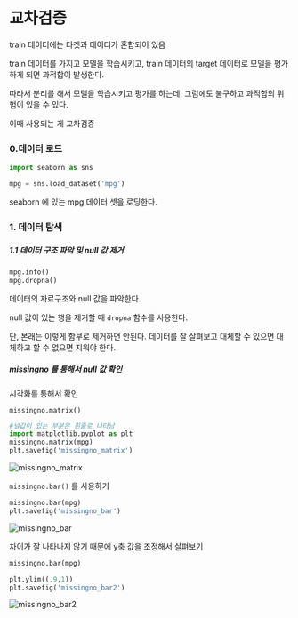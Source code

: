 # 교차검증



train 데이터에는 타겟과 데이터가 혼합되어 있음

train 데이터를 가지고 모델을 학습시키고, train 데이터의 target 데이터로 모델을 평가하게 되면 과적합이 발생한다. 

따라서 분리를 해서 모델을 학습시키고 평가를 하는데, 그럼에도 불구하고 과적합의 위험이 있을 수 있다.



이때 사용되는 게 교차검증



### 0.데이터 로드



```python
import seaborn as sns

mpg = sns.load_dataset('mpg')
```



seaborn 에 있는 mpg 데이터 셋을 로딩한다.



### 1. 데이터 탐색



##### 1.1 데이터 구조 파악 및 null 값 제거



```python
mpg.info()
mpg.dropna()
```



데이터의 자료구조와 null 값을 파악한다.

null 값이 있는 행을 제거할 때 `dropna` 함수를 사용한다.

단, 본래는 이렇게 함부로 제거하면 안된다. 데이터를 잘 살펴보고 대체할 수 있으면 대체하고 할 수 없으면 지워야 한다.



##### missingno 를 통해서 null 값 확인

시각화를 통해서 확인



`missingno.matrix()` 



```python
#널값이 있는 부분은 흰줄로 나타남
import matplotlib.pyplot as plt
missingno.matrix(mpg)
plt.savefig('missingno_matrix')
```



![missingno_matrix](C:/study/workspace_python/MachineLearning/missingno_matrix.png)



`missingno.bar()` 를 사용하기



```python
missingno.bar(mpg)
plt.savefig('missingno_bar')
```



![missingno_bar](C:/study/workspace_python/MachineLearning/missingno_bar.png)



차이가 잘 나타나지 않기 때문에 y축 값을 조정해서 살펴보기



```python
missingno.bar(mpg)

plt.ylim((.9,1))
plt.savefig('missingno_bar2')
```



![missingno_bar2](C:/study/workspace_python/MachineLearning/missingno_bar2.png)



